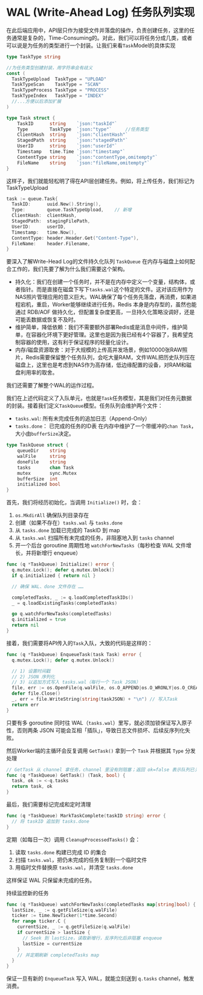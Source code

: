 # WAL (Write-Ahead Log) 任务队列实现
在此后端应用中，API层只作为接受文件并落盘的操作，负责创建任务，这里的任务通常是复杂的，Time-Consuming的。对此，我们可以将任务分成几类，或者可以说是为任务的类型进行一个封装。让我们来看`Task`Model的具体实现

```go
type TaskType string

//为任务类型创建封装，用字符串会有歧义
const (
  TaskTypeUpload  TaskType = "UPLOAD"
  TaskTypeScan    TaskType = "SCAN"
  TaskTypeProcess TaskType = "PROCESS"
  TaskTypeIndex   TaskType = "INDEX"
  //...方便以后添加扩展
)

type Task struct {
	TaskID      string    `json:"taskId"`
	Type		TaskType  `json:"type"` 	//任务类型
	ClientHash  string    `json:"clientHash"`
	StagedPath  string    `json:"stagedPath"`
	UserID      string    `json:"userId"`
	Timestamp   time.Time `json:"timestamp"`
	ContentType string    `json:"contentType,omitempty"`
	FileName    string    `json:"fileName,omitempty"`
}
```

这样子，我们就能轻松明了得在API层创建任务。例如，将上传任务，我们标记为TaskTypeUpload

```go
task := queue.Task{
  TaskID:      uuid.New().String(),
  Type:        queue.TaskTypeUpload,    // 新增
  ClientHash:  clientHash,
  StagedPath:  stagingFilePath,
  UserID:      userID,
  Timestamp:   time.Now(),
  ContentType: header.Header.Get("Content-Type"),
  FileName:    header.Filename,
}
```

要深入了解Write-Head Log的文件持久化队列 `TaskQueue` 在内存与磁盘上如何配合工作的，我们先要了解为什么我们需要这个架构。

- 持久化：我们在创建一个任务时，并不是在内存中定义一个变量，结构体，或者指针。而是直接在磁盘下写下`tasks.wal`这个特定的文件。这对该应用作为NAS照片管理应用的意义巨大。WAL确保了每个任务先落盘，再消费，如果进程宕机，重启，Worker能够继续进行任务。Redis 本身是内存型的，虽然也能通过 RDB/AOF 做持久化，但配置复杂度更高，一旦持久化策略没调好，还是可能丢数据或恢复不及时。
- 维护简单，降低依赖：我们不需要额外部署Redis或是消息中间件，维护简单，在容器化环境下更好管理。这里也是因为我已经有4个容器了，我希望克制容器的使用，这有利于保证程序的轻量化设计。
- 内存/磁盘资源取舍：对于大规模的上传高并发场景，例如10000张RAW照片，Redis需要保留整个任务队列，会吃大量RAM，文件WAL把历史队列压在磁盘上，这里也是考虑到NAS作为高存储，低边缘配置的设备，对RAM和磁盘利用率的取舍。

我们还需要了解整个WAL的运作过程。

我们在上述代码定义了入队单元，也就是`Task`任务模型，其是我们对任务元数据的封装。接着我们定义`TaskQueue`模型。任务队列会维护两个文件：

- `tasks.wal`: 所有未完成任务的追加日志（Append-Only）
- `tasks.done`： 已完成的任务的ID表
在内存中维护了一个带缓冲的`chan Task`，大小由`bufferSize`决定。

```go
type TaskQueue struct {
	queueDir    string
	walFile     string
	doneFile    string
	tasks       chan Task
	mutex       sync.Mutex
	bufferSize  int
	initialized bool
}
```

首先，我们将经历初始化，当调用 `Initialize()` 时，会：

1. `os.MkdirAll` 确保队列目录存在
2. 创建（如果不存在）`tasks.wal` 与 `tasks.done`
3. 从 `tasks.done` 加载已完成的 TaskID 到 map
4. 从 `tasks.wal` 扫描所有未完成的任务，非阻塞地入到 `tasks` channel
5. 开一个后台 goroutine 周期性地 `watchForNewTasks`（每秒检查 WAL 文件增长，并将新增行 enqueue）

```go
func (q *TaskQueue) Initialize() error {
  q.mutex.Lock(); defer q.mutex.Unlock()
  if q.initialized { return nil }

  // 确保 WAL、done 文件存在 ……

  completedTasks, _ := q.loadCompletedTaskIDs()
  _ = q.loadExistingTasks(completedTasks)

  go q.watchForNewTasks(completedTasks)
  q.initialized = true
  return nil
}
```

接着，我们需要将API传入的`Task`入队，大致的代码是这样的：
```go
func (q *TaskQueue) EnqueueTask(task Task) error {
  q.mutex.Lock(); defer q.mutex.Unlock()

  // 1) 设置时间戳
  // 2) JSON 序列化
  // 3) 以追加方式写入 tasks.wal（每行一个 Task JSON）
  file, err := os.OpenFile(q.walFile, os.O_APPEND|os.O_WRONLY|os.O_CREATE, 0644) // 仅以追加模式打开
  defer file.Close()
  _, err = file.WriteString(string(taskJSON) + "\n") // 写入Task
  return err
}
```
只要有多 goroutine 同时往 WAL（`tasks.wal`）里写，就必须加锁保证写入原子性，否则两条 JSON 可能会互相「插队」，导致日志文件损坏、后续反序列化失败。

然后Worker端的主循环会反复调用 `GetTask()` 拿到一个 `Task` 并根据其 `Type` 分发处理

```go
// GetTask 从 channel 拿任务，channel 里没有则阻塞；返回 ok=false 表示队列已关闭
func (q *TaskQueue) GetTask() (Task, bool) {
  task, ok := <-q.tasks
  return task, ok
}
```

最后，我们需要标记完成和定时清理

```go
func (q *TaskQueue) MarkTaskComplete(taskID string) error {
  // 将 taskID 追加到 tasks.done
}
```
定期（如每日一次）调用 `CleanupProcessedTasks()` 会：

1. 读取 `tasks.done` 构建已完成 ID 的集合
2. 扫描 `tasks.wal`，把仍未完成的任务复制到一个临时文件
3. 用临时文件替换原 `tasks.wal`，并清空 `tasks.done`

这样保证 WAL 只保留未完成的任务。

持续监控新的任务

```go
func (q *TaskQueue) watchForNewTasks(completedTasks map[string]bool) {
  lastSize, _ := q.getFileSize(q.walFile)
  ticker := time.NewTicker(1*time.Second)
  for range ticker.C {
    currentSize, _ := q.getFileSize(q.walFile)
    if currentSize > lastSize {
      // Seek 到 lastSize，读取新增行，反序列化后非阻塞 enqueue
      lastSize = currentSize
    }
    // 并定期刷新 completedTasks map
  }
}
```

保证一旦有新的 `EnqueueTask` 写入 WAL，就能立刻送到 `q.tasks` channel，触发消费。
